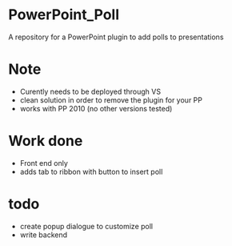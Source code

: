 PowerPoint_Poll
===============

A repository for a PowerPoint plugin to add polls to presentations

# Note
- Curently needs to be deployed through VS 
- clean solution in order to remove the plugin for your PP
- works with PP 2010 (no other versions tested)


# Work done
- Front end only
- adds tab to ribbon with button to insert poll


# todo
- create popup dialogue to customize poll
- write backend
